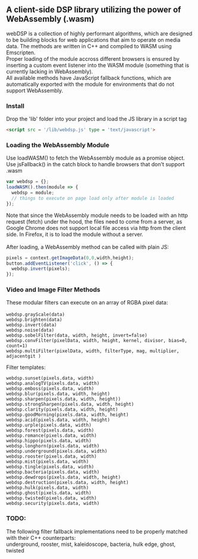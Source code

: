 
## A client-side DSP library utilizing the power of WebAssembly (.wasm)

webDSP is a collection of highly performant algorithms, which are designed to be building blocks for web applications that aim to operate on media data. The methods are written in C++ and compiled to WASM using Emscripten.<br>
Proper loading of the module accross different browsers is ensured by inserting a custom event listener into the WASM module (something that is currently lacking in WebAssembly).<br>
All available methods have JavaScript fallback functions, which are automatically exported with the module for environments that do not support WebAssembly.


### Install
Drop the 'lib' folder into your project and load the JS  library in a script tag
```html
<script src = '/lib/webdsp.js' type = 'text/javascript'>
```

### Loading the WebAssembly Module
Use loadWASM() to fetch the WebAssembly module as a promise object.
Use jsFallback() in the catch block to handle browsers that don't support .wasm
```javascript
var webdsp = {};
loadWASM().then(module => {
  webdsp = module;
  // things to execute on page load only after module is loaded
});
```
Note that since the WebAssembly module needs to be loaded with an http request (fetch) under the hood, the files need to come from a server, as Google Chrome does not support local file access via http from the client side. In Firefox, it is to load the module without a server.
<br>
<br>
After loading, a WebAssembly method can be called with plain JS:
```javascript
pixels = context.getImageData(0,0,width,height);
button.addEventListener('click', () => {
  webdsp.invert(pixels);
});
```

### Video and Image Filter Methods
These modular filters can execute on an array of RGBA pixel data: <br>
<br>
`webdsp.grayScale(data)` <br>
`webdsp.brighten(data)` <br>
`webdsp.invert(data)` <br>
`webdsp.noise(data)` <br>
`webdsp.sobelFilter(data, width, height, invert=false)` <br>
`webdsp.convFilter(pixelData, width, height, kernel, divisor, bias=0, count=1)` <br>
`webdsp.multiFilter(pixelData, width, filterType, mag, multiplier, adjacentgit )` <br>

Filter templates: <br>

`webdsp.sunset(pixels.data, width)` <br>
`webdsp.analogTV(pixels.data, width)` <br>
`webdsp.emboss(pixels.data, width)` <br>
`webdsp.blur(pixels.data, width, height)` <br>
`webdsp.sharpen(pixels.data, width, height))` <br>
`webdsp.strongSharpen(pixels.data, width, height)` <br>
`webdsp.clarity(pixels.data, width, height)` <br>
`webdsp.goodMorning(pixels.data, width, height)` <br>
`webdsp.acid(pixels.data, width, height)` <br>
`webdsp.urple(pixels.data, width)` <br>
`webdsp.forest(pixels.data, width)` <br>
`webdsp.romance(pixels.data, width)` <br>
`webdsp.hippo(pixels.data, width)` <br>
`webdsp.longhorn(pixels.data, width)` <br>
`webdsp.underground(pixels.data, width)` <br>
`webdsp.rooster(pixels.data, width)` <br>
`webdsp.mist(pixels.data, width)` <br>
`webdsp.tingle(pixels.data, width)` <br>
`webdsp.bacteria(pixels.data, width)` <br>
`webdsp.dewdrops(pixels.data, width, height)` <br>
`webdsp.destruction(pixels.data, width, height)` <br>
`webdsp.hulk(pixels.data, width)` <br>
`webdsp.ghost(pixels.data, width)` <br>
`webdsp.twisted(pixels.data, width)` <br>
`webdsp.security(pixels.data, width)` <br>

### TODO:

The following filter fallback implementations need to be properly matched with their C++ counterparts: <br>
underground, rooster, mist, kaleidoscope, bacteria, hulk edge, ghost, twisted
